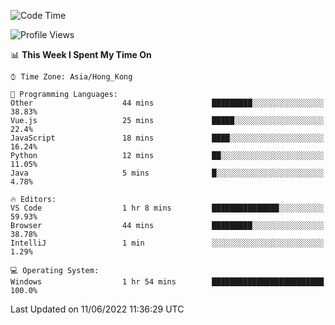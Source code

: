 <!--START_SECTION:waka-->
![Code Time](http://img.shields.io/badge/Code%20Time-19%20hrs%2020%20mins-blue)

![Profile Views](http://img.shields.io/badge/Profile%20Views-24-blue)

📊 **This Week I Spent My Time On** 

```text
⌚︎ Time Zone: Asia/Hong_Kong

💬 Programming Languages: 
Other                    44 mins             █████████░░░░░░░░░░░░░░░░   38.83% 
Vue.js                   25 mins             █████░░░░░░░░░░░░░░░░░░░░   22.4% 
JavaScript               18 mins             ████░░░░░░░░░░░░░░░░░░░░░   16.24% 
Python                   12 mins             ██░░░░░░░░░░░░░░░░░░░░░░░   11.05% 
Java                     5 mins              █░░░░░░░░░░░░░░░░░░░░░░░░   4.78%

🔥 Editors: 
VS Code                  1 hr 8 mins         ███████████████░░░░░░░░░░   59.93% 
Browser                  44 mins             █████████░░░░░░░░░░░░░░░░   38.78% 
IntelliJ                 1 min               ░░░░░░░░░░░░░░░░░░░░░░░░░   1.29%

💻 Operating System: 
Windows                  1 hr 54 mins        █████████████████████████   100.0%

```


 Last Updated on 11/06/2022 11:36:29 UTC
<!--END_SECTION:waka-->
